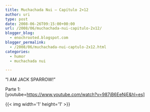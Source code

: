 ```yaml
---
title: Muchachada Nui – Capítulo 2×12
author: uri
type: post
date: 2008-06-26T09:15:00+00:00
url: /2008/06/muchachada-nui-capitulo-2x12/
blogger_blog:
  - enochrooted.blogspot.com
blogger_permalink:
  - /2008/06/muchachada-nui-captulo-2x12.html
categories:
  - humor
  - muchachada nui

---
```

&#8220;I AM JACK SPARROW!&#8221;

Parte 1:  
[youtube=https://www.youtube.com/watch?v=987jB6EeNjE&hl=es] 

<div class="blogger-post-footer">
  {{< img width='1' height='1' >}}
</div>